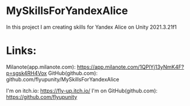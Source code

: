 # MySkillsForYandexAlice
In this project I am creating skills for Yandex Alice on Unity 2021.3.21f1



# Links:
Milanote(app.milanote.com): https://app.milanote.com/1QPlYj13yNmK4F?p=sgsk4RH4Vox
GitHub(github.com): github.com/flyupunity/MySkillsForYandexAlice


I'm on itch.io: https://fly-up.itch.io/
I'm on GitHub(github.com): https://github.com/flyupunity
